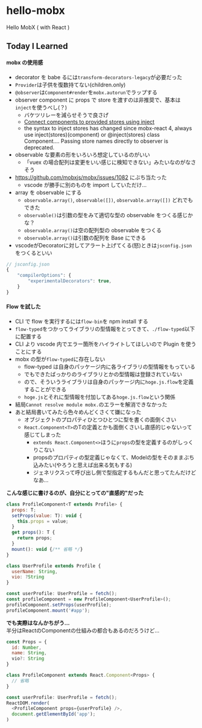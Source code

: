 # hello-mobx

Hello MobX ( with React )

## Today I Learned

#### mobx の使用感

* decorator を babe るには`transform-decorators-legacy`が必要だった
* `Provider`は子供を復数持てない(children.only)
* `@observer`は`Component#render`を`mobx.autorun`でラップする
* observer component に props で store を渡すのは非推奨で、基本は`inject`を使うべし(？)
  * バケツリレーを減らせそうで良さげ
  * [Connect components to provided stores using inject](https://mobx.js.org/refguide/observer-component.html#connect-components-to-provided-stores-using-inject)
  * the syntax to inject stores has changed since mobx-react 4, always use inject(stores)(component) or @inject(stores) class Component.... Passing store names directly to observer is deprecated.
* observable な要素の形をいろいろ想定しているのがいい
  * 「vuex の場合配列は変更をいい感じに検知できない」みたいなのがなさそう
* https://github.com/mobxjs/mobx/issues/1082 にぶち当たった
  * vscode が勝手に別のものを import していただけ…
* array を observable にする
  * `observable.array()`, `observable([])`, `observable.array([])` どれでもできた
  * `observable()`は引数の型をみて適切な型の observable をつくる感じかな？
  * `observable.array()`は空の配列型の observable をつくる
  * `observable.array()`は引数の配列を Base にできる
* vscodeがDecoratorに対してアラート上げてくる(怒)ときは`jsconfig.json`をつくるといい

```js
// jsconfig.json
{
    "compilerOptions": {
        "experimentalDecorators": true,
    }
}
```

#### Flow を試した

* CLI で flow を実行するには`flow-bin`を npm install する
* `flow-typed`をつかってライブラリの型情報をとってきて、`./flow-typed`以下に配置する
* CLI より vscode 内でエラー箇所をハイライトしてほしいので Plugin を使うことにする
* mobx の型が`flow-typed`に存在しない
  * flow-typed は自身のパッケージ内に各ライブラリの型情報をもっている
  * でもできたばっかりのライブラリとかの型情報は登録されていない
  * ので、そういうライブラリは自身のパッケージ内に`hoge.js.flow`を定義することができる
  * `hoge.js`とそれに型情報を付加してある`hoge.js.flow`という関係
* 結局`Cannot resolve module mobx.`のエラーを解消できなかった
* あと結局書いてみたら色々めんどくさくて嫌になった
  * オブジェクトのプロパティひとつひとつに型を書くの面倒くさい
  * `React.Component<T>`のTの定義とかも面倒くさいし直感的じゃないって感じてしまった
    * `extends React.Component<>`ほうに`props`の型を定義するのがしっくりこない
    * propsのプロパティの型定義じゃなくて、Modelの型をそのままぶち込みたい(やろうと思えば出来る気もする)
    * ジェネリクスって呼び出し側で型指定するもんだと思ってたんだけどなあ…

**こんな感じに書けるのが、自分にとっての"直感的"だった**
```js
class ProfileComponent<T extends Profile> {
  props: T;
  setProps(value: T): void {
    this.props = value;
  }
  get props(): T {
    return props;
  }
  mount(): void {/** 省略 */}
}

class UserProfile extends Profile {
  userName: String,
  vio: ?String
}

const userProfile: UserProfile = fetch();
const profileComponent = new ProfileComponent<UserProfile>();
profileComponent.setProps(userProfile);
profileComponent.mount('#app');
```

**でも実際はなんかちがう…**  
半分はReactのComponentの仕組みの都合もあるのだろうけど…
```js
const Props = {
  id: Number,
  name: String,
  vio?: String
}

class ProfileComponent extends React.Component<Props> {
  // 省略
}

const userProfile: UserProfile = fetch();
ReactDOM.render(
  <ProfileComponent props={userProfile} />,
  document.getElementById('app');
)
```
